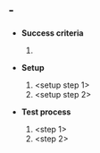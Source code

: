 ## <story id> - <subtask id>
#### <test description>

* **Success criteria**
	1. <criteria>

* **Setup**
	1. <setup step 1>
	1. <setup step 2>

* **Test process**
	1. <step 1>
	2. <step 2>
